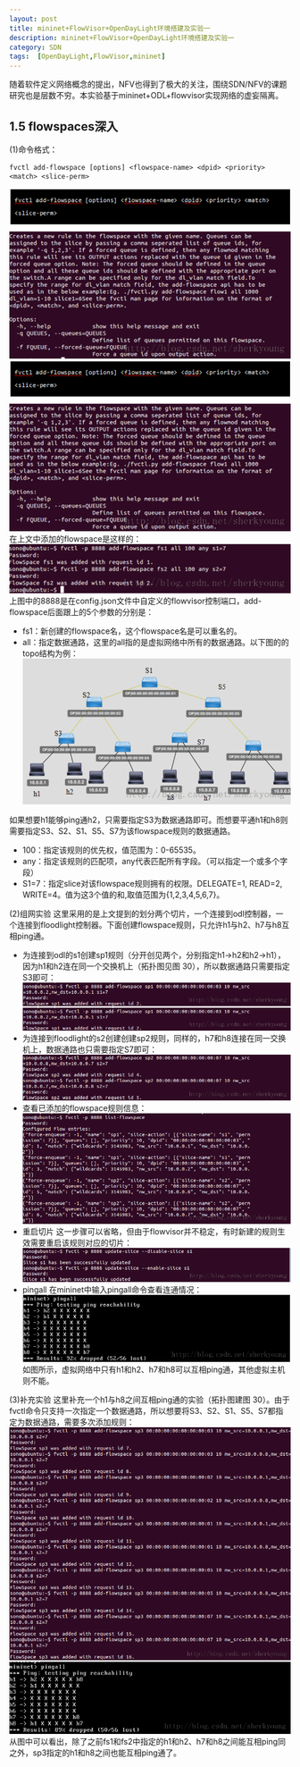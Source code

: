 ```yaml
---
layout: post
title: mininet+FlowVisor+OpenDayLight环境搭建及实验一
description: mininet+FlowVisor+OpenDayLight环境搭建及实验一
category: SDN
tags:  [OpenDayLight,FlowVisor,mininet]
---
```


随着软件定义网络概念的提出，NFV也得到了极大的关注，围绕SDN/NFV的课题研究也是层数不穷。本实验基于mininet+ODL+flowvisor实现网络的虚妄隔离。

## 1.5 flowspaces深入

(1)命令格式：

	fvctl add-flowspace [options] <flowspace-name> <dpid> <priority> <match> <slice-perm>
	
![](/images/2014-08-11-mininet-flowvisor-odl-2/1.png) 
![](/images/2014-08-11-mininet-flowvisor-odl-2/2.png) 
在上文中添加的flowspace是这样的：
![](/images/2014-08-11-mininet-flowvisor-odl-2/3.png) 
上图中的8888是在config.json文件中自定义的flowvisor控制端口，add-flowspace后面跟上的5个参数的分别是：

* fs1：新创建的flowspace名，这个flowspace名是可以重名的。
* all：指定数据通路，这里的all指的是虚拟网络中所有的数据通路。以下图的的topo结构为例：
![](/images/2014-08-11-mininet-flowvisor-odl-2/4.png)

如果想要h1能够ping通h2，只需要指定S3为数据通路即可。而想要平通h1和h8则需要指定S3、S2、S1、S5、S7为该flowspace规则的数据通路。
* 100：指定该规则的优先权，值范围为：0-65535。
* any：指定该规则的匹配项，any代表匹配所有字段。（可以指定一个或多个字段）
* S1=7：指定slice对该flowspace规则拥有的权限。DELEGATE=1, READ=2, WRITE=4。值为这3个值的和,取值范围为{1,2,3,4,5,6,7}。

(2)组网实验
这里采用的是上文提到的划分两个切片，一个连接到odl控制器，一个连接到floodlight控制器。下面创建flowspace规则，只允许h1与h2、h7与h8互相ping通。

* 为连接到odl的s1创建sp1规则（分开创见两个，分别指定h1->h2和h2->h1），因为h1和h2连在同一个交换机上（拓扑图见图 30），所以数据通路只需要指定S3即可：
![](/images/2014-08-11-mininet-flowvisor-odl-2/5.png)
![](/images/2014-08-11-mininet-flowvisor-odl-2/6.png)
* 为连接到floodlight的s2创建创建sp2规则，同样的，h7和h8连接在同一交换机上，数据通路也只需要指定S7即可：
![](/images/2014-08-11-mininet-flowvisor-odl-2/7.png)
* 查看已添加的flowspace规则信息：
![](/images/2014-08-11-mininet-flowvisor-odl-2/8.png)
* 重启切片
这一步骤可以省略，但由于flowvisor并不稳定，有时新建的规则生效需要重启该规则对应的切片：
![](/images/2014-08-11-mininet-flowvisor-odl-2/9.png)
* pingall
在mininet中输入pingall命令查看连通情况：
![](/images/2014-08-11-mininet-flowvisor-odl-2/10.png)
如图所示，虚拟网络中只有h1和h2、h7和h8可以互相ping通，其他虚拟主机则不能。

(3)补充实验
这里补充一个h1与h8之间互相ping通的实验（拓扑图建图 30）。由于fvctl命令只支持一次指定一个数据通路，所以想要将S3、S2、S1、S5、S7都指定为数据通路，需要多次添加规则：
![](/images/2014-08-11-mininet-flowvisor-odl-2/11.png)
![](/images/2014-08-11-mininet-flowvisor-odl-2/12.png)
从图中可以看出，除了之前fs1和fs2中指定的h1和h2、h7和h8之间能互相ping同之外，sp3指定的h1和h8之间也能互相ping通了。
